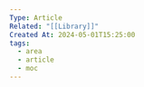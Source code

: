 ```yaml
---
Type: Article
Related: "[[Library]]"
Created At: 2024-05-01T15:25:00
tags:
  - area
  - article
  - moc
---
```


